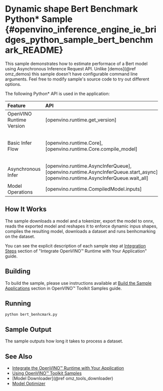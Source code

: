 # Dynamic shape Bert Benchmark Python* Sample {#openvino_inference_engine_ie_bridges_python_sample_bert_benchmark_README}

This sample demonstrates how to estimate performace of a Bert model using Asynchronous Inference Request API. Unlike [demos](@ref omz_demos) this sample doesn't have configurable command line arguments. Feel free to modify sample's source code to try out different options.

The following Python\* API is used in the application:

| Feature | API | Description |
| :--- | :--- | :--- |
| OpenVINO Runtime Version | [openvino.runtime.get_version] | Get Openvino API version |
| Basic Infer Flow | [openvino.runtime.Core], [openvino.runtime.Core.compile_model] | Common API to do inference: compile a model |
| Asynchronous Infer | [openvino.runtime.AsyncInferQueue], [openvino.runtime.AsyncInferQueue.start_async], [openvino.runtime.AsyncInferQueue.wait_all] | Do asynchronous inference |
| Model Operations | [openvino.runtime.CompiledModel.inputs] | Get inputs of a model |

## How It Works

The sample downloads a model and a tokenizer, export the model to onnx, reads the exported model and reshapes it to enforce dynamic inpus shapes, compiles the resulting model, downloads a dataset and runs benhcmarking on the dataset.

You can see the explicit description of
each sample step at [Integration Steps](../../../../docs/OV_Runtime_UG/integrate_with_your_application.md) section of "Integrate OpenVINO™ Runtime with Your Application" guide.

## Building

To build the sample, please use instructions available at [Build the Sample Applications](../../../../docs/OV_Runtime_UG/Samples_Overview.md) section in OpenVINO™ Toolkit Samples guide.

## Running

```
python bert_benhcmark.py
```

## Sample Output

The sample outputs how long it takes to process a dataset.

## See Also

- [Integrate the OpenVINO™ Runtime with Your Application](../../../../docs/OV_Runtime_UG/integrate_with_your_application.md)
- [Using OpenVINO™ Toolkit Samples](../../../../docs/OV_Runtime_UG/Samples_Overview.md)
- [Model Downloader](@ref omz_tools_downloader)
- [Model Optimizer](../../../../docs/MO_DG/Deep_Learning_Model_Optimizer_DevGuide.md)
